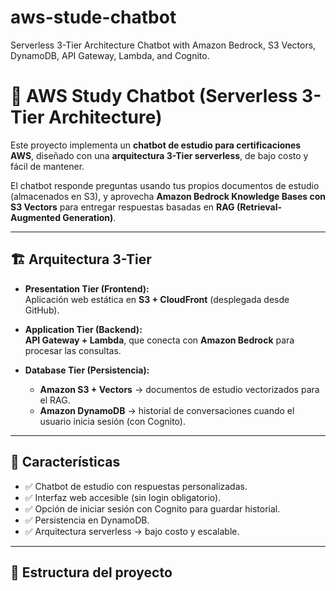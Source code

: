 # aws-stude-chatbot
Serverless 3-Tier Architecture Chatbot with Amazon Bedrock, S3 Vectors, DynamoDB, API Gateway, Lambda, and Cognito.
# 🤖 AWS Study Chatbot (Serverless 3-Tier Architecture)

Este proyecto implementa un **chatbot de estudio para certificaciones AWS**, diseñado con una **arquitectura 3-Tier serverless**, de bajo costo y fácil de mantener.  

El chatbot responde preguntas usando tus propios documentos de estudio (almacenados en S3), y aprovecha **Amazon Bedrock Knowledge Bases con S3 Vectors** para entregar respuestas basadas en **RAG (Retrieval-Augmented Generation)**.

---

## 🏗️ Arquitectura 3-Tier

- **Presentation Tier (Frontend):**  
  Aplicación web estática en **S3 + CloudFront** (desplegada desde GitHub).  

- **Application Tier (Backend):**  
  **API Gateway + Lambda**, que conecta con **Amazon Bedrock** para procesar las consultas.  

- **Database Tier (Persistencia):**  
  - **Amazon S3 + Vectors** → documentos de estudio vectorizados para el RAG.  
  - **Amazon DynamoDB** → historial de conversaciones cuando el usuario inicia sesión (con Cognito).  

---

## 🔹 Características
- ✅ Chatbot de estudio con respuestas personalizadas.  
- ✅ Interfaz web accesible (sin login obligatorio).  
- ✅ Opción de iniciar sesión con Cognito para guardar historial.  
- ✅ Persistencia en DynamoDB.  
- ✅ Arquitectura serverless → bajo costo y escalable.  

---

## 📂 Estructura del proyecto
